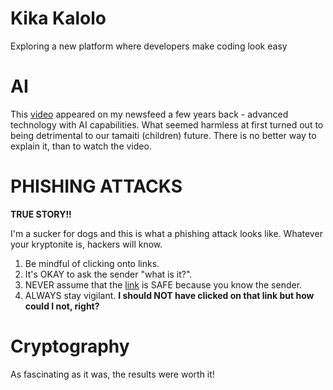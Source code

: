 # Kika Kalolo
Exploring a new platform where developers make coding look easy

# AI

This [video](https://www.youtube.com/watch?v=F4WZ_k0vUDM) appeared on my newsfeed a few years back - advanced technology with AI capabilities. What seemed harmless at first turned out to being detrimental to our tamaiti (children) future. There is no better way to explain it, than to watch the video.

# PHISHING ATTACKS

**TRUE STORY!!**

I'm a sucker for dogs and this is what a phishing attack looks like. Whatever your kryptonite is, hackers will know.
1. Be mindful of clicking onto links.
2. It's OKAY to ask the sender "what is it?".
3. NEVER assume that the [link](https://github.com/user-attachments/assets/e22cfcbd-5d30-48d0-9cb9-8ac5cd3e3e27) is SAFE because you know the sender.
4. ALWAYS stay vigilant.
**I should NOT have clicked on that link but how could I not, right?**

# Cryptography

As fascinating as it was, the results were worth it!
